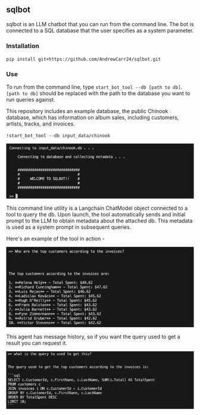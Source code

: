 ## sqlbot

sqlbot is an LLM chatbot that you can run from the command line. The bot is connected to a SQL database that the user specifies as a system parameter.

### Installation 

`pip install git+https://github.com/AndrewCarr24/sqlbot.git`

### Use 

To run from the command line, type `start_bot_tool --db [path to db]`. `[path to db]` should be replaced with the path to the database you want to run queries against. 

This repository includes an example database, the public Chinook database, which has information on album sales, including customers, artists, tracks, and invoices.

`!start_bot_tool --db input_data/chinook`

![](img/readme_pic1.png)

This command line utility is a Langchain ChatModel object connected to a tool to query the db. Upon launch, the tool automatically sends and initial prompt to the LLM to obtain metadata about the attached db. This metadata is used as a system prompt in subsequent queries. 

Here's an example of the tool in action - 

![](img/readme_pic2.png)

This agent has message history, so if you want the query used to get a result you can request it.

![](img/readme_pic3.png)